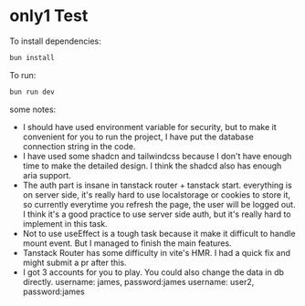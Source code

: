 # only1 Test

To install dependencies:

```bash
bun install
```

To run:

```bash
bun run dev
```


some notes:
- I should have used environment variable for security, but to make it convenient for you to run the project, I have put the database connection string in the code.
- I have used some shadcn and tailwindcss because I don't have enough time to make the detailed design. I think the shadcd also has enough aria support.
- The auth part is insane in tanstack router + tanstack start. everything is on server side, it's really hard to use localstorage or cookies to store it, so currently everytime you refresh the page, the user will be logged out. I think it's a good practice to use server side auth, but it's really hard to implement in this task.
- Not to use useEffect is a tough task because it make it difficult to handle mount event. But I managed to finish the main features.
- Tanstack Router has some difficulty in vite's HMR. I had a quick fix and might submit a pr after this.
- I got 3 accounts for you to play. You could also change the data in db directly.
username: james, password:james
username: user2, password:james
